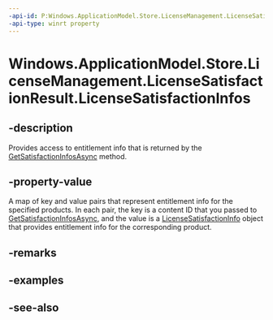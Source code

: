 ----api-id: P:Windows.ApplicationModel.Store.LicenseManagement.LicenseSatisfactionResult.LicenseSatisfactionInfos
-api-type: winrt property
---<!-- Property syntaxpublic Windows.Foundation.Collections.IMapView<string, Windows.ApplicationModel.Store.LicenseManagement.LicenseSatisfactionInfo> LicenseSatisfactionInfos { get; }--># Windows.ApplicationModel.Store.LicenseManagement.LicenseSatisfactionResult.LicenseSatisfactionInfos## -descriptionProvides access to entitlement info that is returned by the [GetSatisfactionInfosAsync](licensemanager_getsatisfactioninfosasync.md) method.## -property-valueA map of key and value pairs that represent entitlement info for the specified products. In each pair, the key is a content ID that you passed to [GetSatisfactionInfosAsync](licensemanager_getsatisfactioninfosasync.md), and the value is a [LicenseSatisfactionInfo](licensesatisfactioninfo.md) object that provides entitlement info for the corresponding product.## -remarks## -examples## -see-also